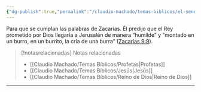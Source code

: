 ```yaml
---
{"dg-publish":true,"permalink":"/claudio-machado/temas-biblicos/el-senor-los-necesita/","title":"El señor los necesita","tags":["Jesús"]}
---
```


Para que se cumplan las palabras de Zacarías. Él predijo que el Rey prometido por Dios llegaría a Jerusalén de manera “humilde” y “montado en un burro, en un burrito, la cría de una burra” ([Zacarías 9:9](https://wol.jw.org/es/wol/bc/r4/lp-s/1102014702/5/0)).

> [!notasrelacionadas] Notas relacionadas
> - [[Claudio Machado/Temas Bíblicos/Profetas\|Profetas]]
> - [[Claudio Machado/Temas Bíblicos/Jesús\|Jesús]]
> - [[Claudio Machado/Temas Bíblicos/Reino de Dios\|Reino de Dios]]



---

